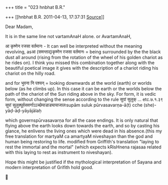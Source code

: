 +++
title = "023 hnbhat B.R."

+++
[[hnbhat B.R.	2011-04-13, 17:37:31 [Source](https://groups.google.com/g/samskrita/c/hdiO6ItX48g)]]



Dear Madam,

  

It is in the same line not vartamAnaH alone. or AvartamAnaH,

  

आ कृष्णेन रजसा वर्तमानः - It can well be interpreted without the meaning revolving, asआ (समन्ताद्)कृष्णेन रजसा वर्तमानः = being surrounded by the the black dust all around (rising from the rotation of the wheel of his golden chariot as he rides on). I think you missed this combination together along with the beautiful poetical image it gives with the description of a chariot riding his chariot on the hilly road.

  

and for भुवना नि पश्यन् = looking downwards at the world (earth) or worlds below (as he climbs up). In this case it can be earth or the worlds below the path of the chariot of the Sun riding above in the sky. For form, it is vedic form, without changing the sense according to the rule सुपां सुलुक् ... etc.७.१.३९ सुपां सुलुक्पूर्वसवर्णाऽऽच्छेयाडाड्यायाजालःsupām suluk pūrvasavarṇa-ā(t) cche (she)-yāḍ-āḍ-yāyājālaḥ

which governspūrvasavarṇa for all the case endings. It is only natural that flying above the earth looks down towards the earth, and so by casting his glance, he enlivens the living ones which were dead in his absence.(this my free translation for martyaM ca amartyaM niveshayan than the god and human being restoring to life. modified from Griffith's translation "laying to rest the immortal and the mortal" (which expects kRisHnena rajasaa related with this laying to rest as instrument to niveshayan).

  

  

Hope this might be justified if the mythological interpretation of Sayana and modern interpretation of Grifith hold good.



